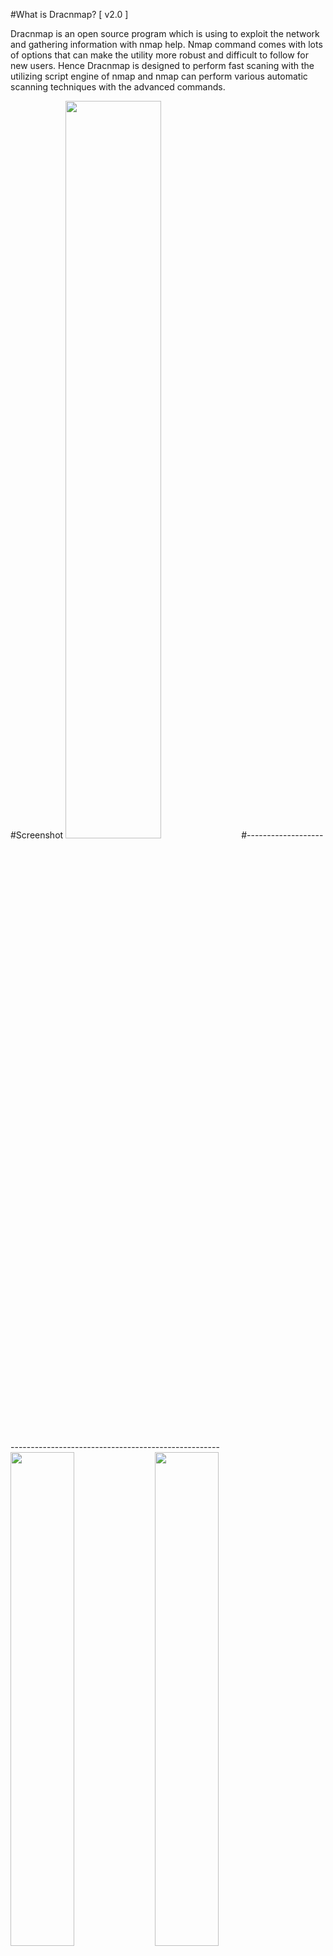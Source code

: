 #What is Dracnmap? [ v2.0 ]

Dracnmap is an open source program which is using to exploit the network and gathering information with nmap help.
Nmap command comes with lots of options that can make the utility more robust and difficult to follow for new users.
Hence Dracnmap is designed to perform fast scaning with the utilizing script engine of nmap and nmap can perform various automatic scanning techniques with the advanced commands.


#Screenshot
<img src="https://cloud.githubusercontent.com/assets/17976841/19298772/7a54ba56-907a-11e6-98dc-e5e93689d07a.png" width="55%"></img> 
#-----------------------------------------------------------------------
<img src="https://cloud.githubusercontent.com/assets/17976841/19298781/83ff7e1a-907a-11e6-9def-cfb080bf5f61.png" width="45%"></img> <img src="https://cloud.githubusercontent.com/assets/17976841/19298782/840556be-907a-11e6-864a-ea272cbbacb7.png" width="45%"></img> 


## :scroll: Changelog
Be sure to check out the [Changelog] and Read CHANGELOG.md


## Getting Started
1. ```git clone https://github.com/Screetsec/Dracnmap.git```
2. ```cd Dracnmap```
3. ```chmod +x Dracnmap.sh ```
3. ```sudo ./Dracnmap.sh or sudo su ./Dracnmap.sh ```

##  :heavy_exclamation_mark: Requirements

- A linux operating system. We recommend Kali Linux 2 or Kali 2016.1 rolling / Cyborg / Parrot / Dracos / BackTrack / Backbox / and another operating system ( linux ) 

- Must install nmap 

## Tutorial ?  or another tool ? 

you can visit my channel  : https://www.youtube.com/channel/UCpK9IXzLMfVFp9NUfDzxFfw

thefatrat , Backdoor Creator ( bypass av ) : https://github.com/Screetsec/TheFatRat

## BUG ? 
- Please Submit new issue 
- Contact me
- Hey sup ? do you want ask about all my tools ? you can join me in telegram.me/offscreetsec


## :octocat: Credits

- Thanks to allah and Screetsec [ Edo -maland- ] <Me> 
- Dracos Linux from Scratch Indonesia ( Awesome Penetration os ), you can see in http://dracos-linux.org/ 
- Offensive Security for the awesome OS ( http://www.offensive-security.com/ )
- http://www.kali.org/"   
- Jack Wilder admin in http://www.linuxsec.org
- And another open sources tool in github
- Uptodate new tools hacking visit http://www.kitploit.com
- Contribute Boy Suganda Sinaga [ dragz17 ] 

## Book for nmap

- Nmap 6: Network exploration and security auditing Cookbook
- Nmap Host Discovery Techniques
- Nmap Cheat Sheet (PDF) - 8ack
- Nmap - A Stealth Port Scanner - Villanova Computer Science
- Nmap Quick Reference Guide - SCADAhacker

## Disclaimer

***Note: modifications, changes, or alterations to this sourcecode is acceptable, however,any public releases utilizing this code must be approved by writen this tool ( Edo -m- ).***

